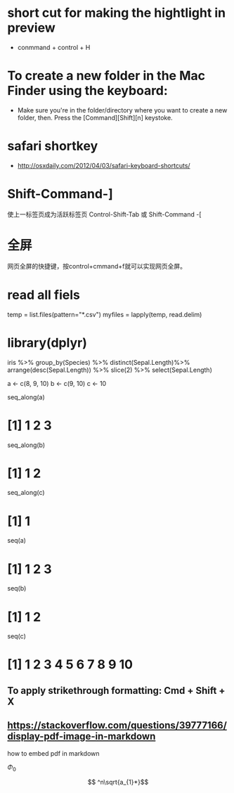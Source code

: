 # short cut for making the hightlight in preview 
- conmmand + control + H

# To create a new folder in the Mac Finder using the keyboard:
- Make sure you're in the folder/directory where you want to create a new folder, then.
Press the [Command][Shift][n] keystoke.


# safari shortkey
- http://osxdaily.com/2012/04/03/safari-keyboard-shortcuts/


# Shift-Command-]
使上一标签页成为活跃标签页
Control-Shift-Tab 或 Shift-Command -[


# 全屏
网页全屏的快捷键，按control+cmmand+f就可以实现网页全屏。


# read all fiels
temp = list.files(pattern="*.csv")
myfiles = lapply(temp, read.delim)


#  library(dplyr)
 iris %>%
      group_by(Species) %>%
      distinct(Sepal.Length)%>% 
      arrange(desc(Sepal.Length)) %>% 
      slice(2) %>% 
      select(Sepal.Length)
      
      
 a <- c(8, 9, 10)
b <- c(9, 10)
c <- 10

seq_along(a)
# [1] 1 2 3
seq_along(b)
# [1] 1 2
seq_along(c)
# [1] 1

seq(a)
# [1] 1 2 3
seq(b)
# [1] 1 2
seq(c)

# [1]  1  2  3  4  5  6  7  8  9 10







## To apply strikethrough formatting: Cmd + Shift + X



## https://stackoverflow.com/questions/39777166/display-pdf-image-in-markdown

how to embed pdf in markdown


$\Phi_{0}$

$$ ^n\sqrt{a_{1}*}$$

